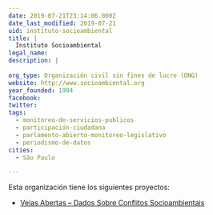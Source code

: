 ```yaml
---
date: 2019-07-21T23:14:06.000Z
date_last_modified: 2019-07-21
uid: instituto-socioambiental
title: |
  Instituto Socioambiental
legal_name: 
description: |
  
org_type: Organización civil sin fines de lucro (ONG)
website: http://www.socioambiental.org
year_founded: 1994
facebook: 
twitter: 
tags:
  - monitoreo-de-servicios-publicos
  - participación-ciudadana
  - parlamento-abierto-monitoreo-legislativo
  - periodismo-de-datos
cities: 
  - São Paulo

---
```


Esta organización tiene los siguientes proyectos:

- [Veias Abertas – Dados Sobre Conflitos Socioambientais](/proyectos/veias-abertas-dados-sobre-conflitos-socioambientais)
